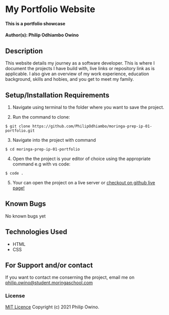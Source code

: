 # My Portfolio Website
#### This is a portfolio showcase

#### Author(s): Philip Odhiambo Owino

## Description
This website details my journey as a software developer. This is where I document the projects I have build with, live links or repository link as is applicable. I also give an overview of my work experience, education background, skills and hobies, and you get to meet my family.

## Setup/Installation Requirements

1. Navigate using terminal to the folder where you want to save the project.

1. Run the command to clone:

```
$ git clone https://github.com/PhilipOdhiambo/moringa-prep-ip-01-portfolio.git

```
3. Navigate into the project with command

```
$ cd moringa-prep-ip-01-portfolio
```
4. Open the the project is your editor of choice using the appropriate command e.g with vs code:
```
$ code . 
```
5. Your can open the project on a live server or [checkout on github live page!](https://philipodhiambo.github.io/moringa-prep-ip-01-portfolio/)

## Known Bugs
No known bugs yet

## Technologies Used
* HTML
* CSS
## For Support and/or contact
If you want to contact me conserning the project, email me on philip.owino@student.moringaschool.com
### License
[MIT Licence](LICENCE)
Copyright (c) 2021 Philip Owino.